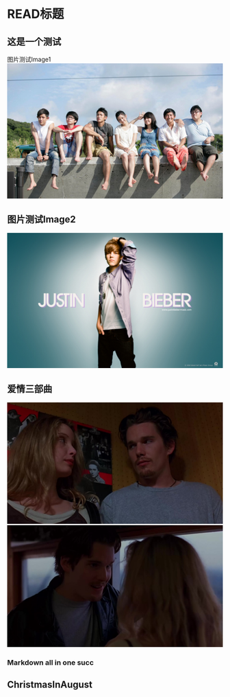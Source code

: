 # READ标题

## 这是一个测试

图片测试Image1
![那些年](Images/1.jpg)

## 图片测试Image2

![just](Images/2.jpg)

## 爱情三部曲

![爱在黎明破](Images/sbq/BeforeSunrise/爱在黎明破晓前BD中英双字[电影天堂www.dy2018.com].rmvb_20180323_210426.381.jpg)
![22](Images\sbq\BeforeSunrise\爱在黎明破晓前BD中英双字[电影天堂www.dy2018.com].rmvb_20180323_211315.314.jpg)

### Markdown all in one succ

## ChristmasInAugust
